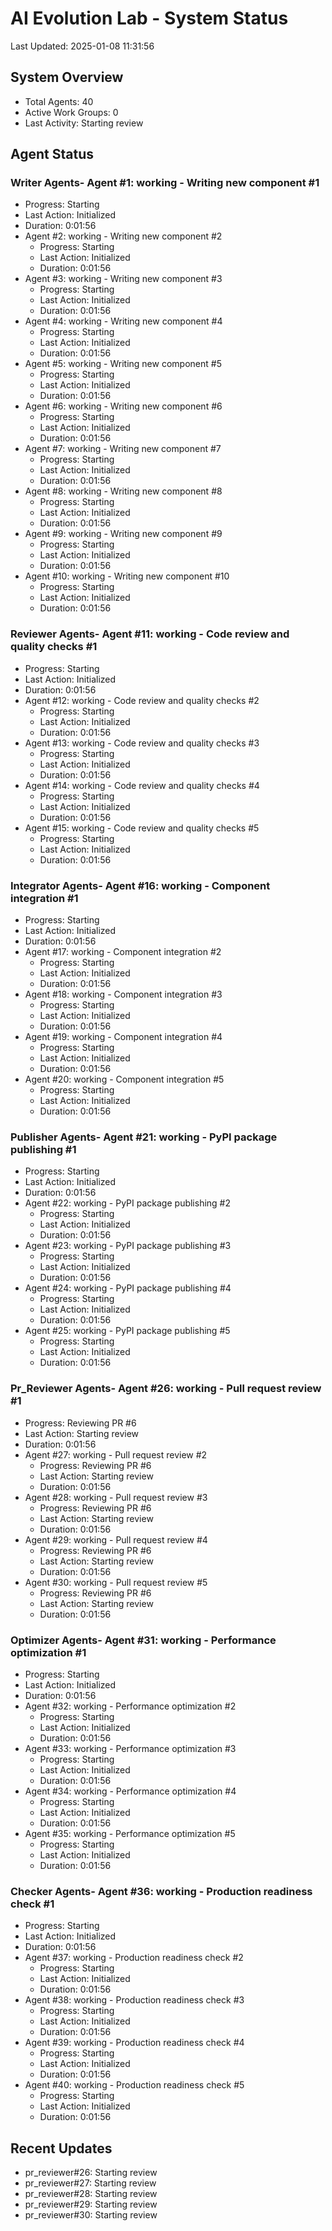 # AI Evolution Lab - System Status
Last Updated: 2025-01-08 11:31:56

## System Overview
- Total Agents: 40
- Active Work Groups: 0
- Last Activity: Starting review

## Agent Status

### Writer Agents- Agent #1: working - Writing new component #1
  - Progress: Starting
  - Last Action: Initialized
  - Duration: 0:01:56
- Agent #2: working - Writing new component #2
  - Progress: Starting
  - Last Action: Initialized
  - Duration: 0:01:56
- Agent #3: working - Writing new component #3
  - Progress: Starting
  - Last Action: Initialized
  - Duration: 0:01:56
- Agent #4: working - Writing new component #4
  - Progress: Starting
  - Last Action: Initialized
  - Duration: 0:01:56
- Agent #5: working - Writing new component #5
  - Progress: Starting
  - Last Action: Initialized
  - Duration: 0:01:56
- Agent #6: working - Writing new component #6
  - Progress: Starting
  - Last Action: Initialized
  - Duration: 0:01:56
- Agent #7: working - Writing new component #7
  - Progress: Starting
  - Last Action: Initialized
  - Duration: 0:01:56
- Agent #8: working - Writing new component #8
  - Progress: Starting
  - Last Action: Initialized
  - Duration: 0:01:56
- Agent #9: working - Writing new component #9
  - Progress: Starting
  - Last Action: Initialized
  - Duration: 0:01:56
- Agent #10: working - Writing new component #10
  - Progress: Starting
  - Last Action: Initialized
  - Duration: 0:01:56

### Reviewer Agents- Agent #11: working - Code review and quality checks #1
  - Progress: Starting
  - Last Action: Initialized
  - Duration: 0:01:56
- Agent #12: working - Code review and quality checks #2
  - Progress: Starting
  - Last Action: Initialized
  - Duration: 0:01:56
- Agent #13: working - Code review and quality checks #3
  - Progress: Starting
  - Last Action: Initialized
  - Duration: 0:01:56
- Agent #14: working - Code review and quality checks #4
  - Progress: Starting
  - Last Action: Initialized
  - Duration: 0:01:56
- Agent #15: working - Code review and quality checks #5
  - Progress: Starting
  - Last Action: Initialized
  - Duration: 0:01:56

### Integrator Agents- Agent #16: working - Component integration #1
  - Progress: Starting
  - Last Action: Initialized
  - Duration: 0:01:56
- Agent #17: working - Component integration #2
  - Progress: Starting
  - Last Action: Initialized
  - Duration: 0:01:56
- Agent #18: working - Component integration #3
  - Progress: Starting
  - Last Action: Initialized
  - Duration: 0:01:56
- Agent #19: working - Component integration #4
  - Progress: Starting
  - Last Action: Initialized
  - Duration: 0:01:56
- Agent #20: working - Component integration #5
  - Progress: Starting
  - Last Action: Initialized
  - Duration: 0:01:56

### Publisher Agents- Agent #21: working - PyPI package publishing #1
  - Progress: Starting
  - Last Action: Initialized
  - Duration: 0:01:56
- Agent #22: working - PyPI package publishing #2
  - Progress: Starting
  - Last Action: Initialized
  - Duration: 0:01:56
- Agent #23: working - PyPI package publishing #3
  - Progress: Starting
  - Last Action: Initialized
  - Duration: 0:01:56
- Agent #24: working - PyPI package publishing #4
  - Progress: Starting
  - Last Action: Initialized
  - Duration: 0:01:56
- Agent #25: working - PyPI package publishing #5
  - Progress: Starting
  - Last Action: Initialized
  - Duration: 0:01:56

### Pr_Reviewer Agents- Agent #26: working - Pull request review #1
  - Progress: Reviewing PR #6
  - Last Action: Starting review
  - Duration: 0:01:56
- Agent #27: working - Pull request review #2
  - Progress: Reviewing PR #6
  - Last Action: Starting review
  - Duration: 0:01:56
- Agent #28: working - Pull request review #3
  - Progress: Reviewing PR #6
  - Last Action: Starting review
  - Duration: 0:01:56
- Agent #29: working - Pull request review #4
  - Progress: Reviewing PR #6
  - Last Action: Starting review
  - Duration: 0:01:56
- Agent #30: working - Pull request review #5
  - Progress: Reviewing PR #6
  - Last Action: Starting review
  - Duration: 0:01:56

### Optimizer Agents- Agent #31: working - Performance optimization #1
  - Progress: Starting
  - Last Action: Initialized
  - Duration: 0:01:56
- Agent #32: working - Performance optimization #2
  - Progress: Starting
  - Last Action: Initialized
  - Duration: 0:01:56
- Agent #33: working - Performance optimization #3
  - Progress: Starting
  - Last Action: Initialized
  - Duration: 0:01:56
- Agent #34: working - Performance optimization #4
  - Progress: Starting
  - Last Action: Initialized
  - Duration: 0:01:56
- Agent #35: working - Performance optimization #5
  - Progress: Starting
  - Last Action: Initialized
  - Duration: 0:01:56

### Checker Agents- Agent #36: working - Production readiness check #1
  - Progress: Starting
  - Last Action: Initialized
  - Duration: 0:01:56
- Agent #37: working - Production readiness check #2
  - Progress: Starting
  - Last Action: Initialized
  - Duration: 0:01:56
- Agent #38: working - Production readiness check #3
  - Progress: Starting
  - Last Action: Initialized
  - Duration: 0:01:56
- Agent #39: working - Production readiness check #4
  - Progress: Starting
  - Last Action: Initialized
  - Duration: 0:01:56
- Agent #40: working - Production readiness check #5
  - Progress: Starting
  - Last Action: Initialized
  - Duration: 0:01:56


## Recent Updates
- pr_reviewer#26: Starting review
- pr_reviewer#27: Starting review
- pr_reviewer#28: Starting review
- pr_reviewer#29: Starting review
- pr_reviewer#30: Starting review
